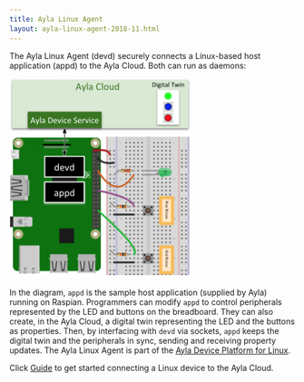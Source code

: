 ```yaml
---
title: Ayla Linux Agent
layout: ayla-linux-agent-2018-11.html
---
```


The Ayla Linux Agent (devd) securely connects a Linux-based host application (appd) to the Ayla Cloud. Both can run as daemons:

<a href="ayla-linux-agent.png"><img src="ayla-linux-agent.png" width="320"></a>

In the diagram, <code>appd</code> is the sample host application (supplied by Ayla) running on Raspian. Programmers can modify <code>appd</code> to control peripherals represented by the LED and buttons on the breadboard. They can also create, in the Ayla Cloud, a digital twin representing the LED and the buttons as properties. Then, by interfacing with <code>devd</code> via sockets, <code>appd</code> keeps the digital twin and the peripherals in sync, sending and receiving property updates. The Ayla Linux Agent is part of the [Ayla Device Platform for Linux](https://github.com/AylaNetworks/device_linux_public). 

Click [Guide](guide) to get started connecting a Linux device to the Ayla Cloud.